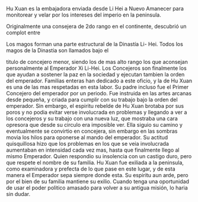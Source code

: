 Hu Xuan es la embajadora enviada desde Li Hei a Nuevo Amanecer para monitorear y velar por los intereses del imperio en la peninsula.

Originalmente una consejera de 2do rango en el continente, descubrió un complot entre 

Los magos forman una parte estructural de la Dinastía Li-
Hei. Todos los magos de la Dinastia son llamados bajo el

titulo de concejero menor, siendo los de mas alto rango
los que aconsejan personalmente al Emperador Xi Li-Hei.
Los Concejeros son finalmente los que ayudan a sostener
la paz en la sociedad y ejecutan tambien la orden del
emperador. Familias enteras han dedicado a este oficio, y
la de Hu Xuan es una de las mas respetadas en esta labor.
Su padre incluso fue el Primer Concejero del emperador
por un periodo.
Fue instruida en las artes arcanas desde pequeña, y
criada para cumplir con su trabajo bajo la orden del
emperador. Sin embargo, el espiritu rebelde de Hu Xuan
brotaba por sus poros y no podia evitar verse involucrada
en problemas y llegando a ver a los concejeros y su
trabajo con una nueva luz, que mostraba una cara
opresora que desde su circulo era imposible ver.
Ella siguio su camino y eventualmente se convirtio en
concejera, sin embargo en las sombras movia los hilos
para oponerse al mando del emperador.
Su actitud quisquillosa hizo que los problemas en los
que se veia involucrada aumentaban en intensidad cada
vez mas, hasta que finalmente llego al mismo Emperador.
Quien respondio su insolencia con un castigo duro, pero
que respete el nombre de su familia. Hu Xuan fue exiliada
a la peninsula, como examinadora y prefecta de lo que
pase en este lugar, y de esta manera el Emperador sepa
siempre donde esta.
Su espiritu aun arde, pero por el bien de su familia
mantiene su exilio. Cuando tenga una oportunidad de
usar el poder politico amasado para volver a su antigua
misión, lo haria sin dudar.

